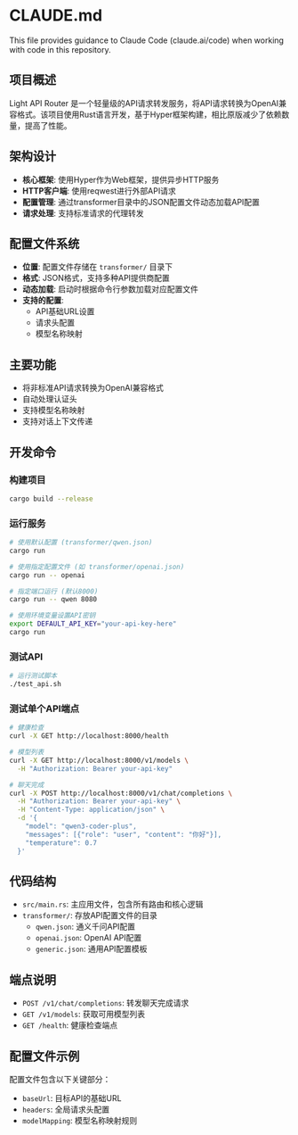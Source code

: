 # CLAUDE.md

This file provides guidance to Claude Code (claude.ai/code) when working with code in this repository.

## 项目概述

Light API Router 是一个轻量级的API请求转发服务，将API请求转换为OpenAI兼容格式。该项目使用Rust语言开发，基于Hyper框架构建，相比原版减少了依赖数量，提高了性能。

## 架构设计

- **核心框架**: 使用Hyper作为Web框架，提供异步HTTP服务
- **HTTP客户端**: 使用reqwest进行外部API请求
- **配置管理**: 通过transformer目录中的JSON配置文件动态加载API配置
- **请求处理**: 支持标准请求的代理转发

## 配置文件系统

- **位置**: 配置文件存储在 `transformer/` 目录下
- **格式**: JSON格式，支持多种API提供商配置
- **动态加载**: 启动时根据命令行参数加载对应配置文件
- **支持的配置**:
  - API基础URL设置
  - 请求头配置
  - 模型名称映射

## 主要功能

- 将非标准API请求转换为OpenAI兼容格式
- 自动处理认证头
- 支持模型名称映射
- 支持对话上下文传递

## 开发命令

### 构建项目
```bash
cargo build --release
```

### 运行服务
```bash
# 使用默认配置 (transformer/qwen.json)
cargo run

# 使用指定配置文件 (如 transformer/openai.json)
cargo run -- openai

# 指定端口运行 (默认8000)
cargo run -- qwen 8080

# 使用环境变量设置API密钥
export DEFAULT_API_KEY="your-api-key-here"
cargo run
```

### 测试API
```bash
# 运行测试脚本
./test_api.sh
```

### 测试单个API端点
```bash
# 健康检查
curl -X GET http://localhost:8000/health

# 模型列表
curl -X GET http://localhost:8000/v1/models \
  -H "Authorization: Bearer your-api-key"

# 聊天完成
curl -X POST http://localhost:8000/v1/chat/completions \
  -H "Authorization: Bearer your-api-key" \
  -H "Content-Type: application/json" \
  -d '{
    "model": "qwen3-coder-plus",
    "messages": [{"role": "user", "content": "你好"}],
    "temperature": 0.7
  }'
```

## 代码结构

- `src/main.rs`: 主应用文件，包含所有路由和核心逻辑
- `transformer/`: 存放API配置文件的目录
  - `qwen.json`: 通义千问API配置
  - `openai.json`: OpenAI API配置
  - `generic.json`: 通用API配置模板

## 端点说明

- `POST /v1/chat/completions`: 转发聊天完成请求
- `GET /v1/models`: 获取可用模型列表
- `GET /health`: 健康检查端点

## 配置文件示例

配置文件包含以下关键部分：
- `baseUrl`: 目标API的基础URL
- `headers`: 全局请求头配置
- `modelMapping`: 模型名称映射规则